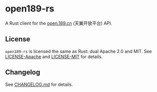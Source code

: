 # open189-rs

A Rust client for the [open.189.cn] (天翼开放平台) API.

[open.189.cn]: http://open.189.cn


## License

`open189-rs` is licensed the same as Rust: dual Apache 2.0 and MIT. See
[LICENSE-Apache](./LICENSE-Apache) and [LICENSE-MIT](./LICENSE-MIT) for details.


## Changelog

See [CHANGELOG.md](./CHANGELOG.md) for details.


<!-- vim:set ai et ts=4 sw=4 sts=4 fenc=utf-8: -->
